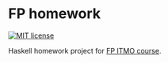 # FP homework

[![MIT license](https://img.shields.io/badge/license-MIT-blue.svg)](https://github.com/antkhorin/fp-homework/blob/master/LICENSE)

Haskell homework project for [FP ITMO course](https://github.com/jagajaga/FP-course-ITMO).
